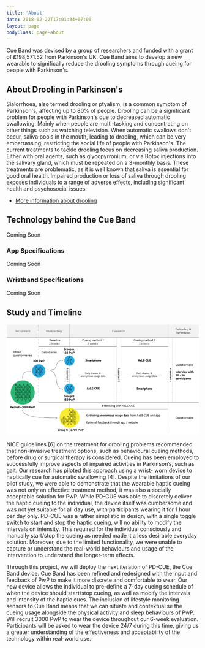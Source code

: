 ```yaml
---
title: 'About'
date: 2018-02-22T17:01:34+07:00
layout: page
bodyClass: page-about
---
```


Cue Band was devised by a group of researchers and funded with a grant of £198,571.52 from Parkinson's UK. Cue Band aims to develop a new wearable to significally reduce the drooling symptoms through cueing for people with Parkinson's.


## About Drooling in Parkinson's

Sialorrhoea, also termed drooling or ptyalism, is a common symptom of Parkinson's, affecting up to 80% of people. Drooling can be a significant problem for people with Parkinson's due to decreased automatic swallowing. Mainly when people are multi-tasking and concentrating on other things such as watching television. When automatic swallows don't occur, saliva pools in the mouth, leading to drooling, which can be very embarrassing, restricting the social life of people with Parkinson's.
The current treatments to tackle drooling focus on decreasing saliva production. Either with oral agents, such as glycopyrronium, or via Botox injections into the salivary gland, which must be repeated on a 3-monthly basis.  These treatments are problematic, as it is well known that saliva is essential for good oral health. Impaired production or loss of saliva through drooling exposes individuals to a range of adverse effects, including significant health and psychosocial issues.

* [More information about drooling](https://www.parkinsons.org.uk/information-and-support/eating-swallowing-and-saliva-control)


## Technology behind the Cue Band
Coming Soon

### App Specifications
Coming Soon

### Wristband Specifications
Coming Soon

## Study and Timeline

![image info](/images/study.png)


NICE guidelines [6] on the treatment for drooling problems recommended that non-invasive treatment options, such as behavioural cueing methods, before drug or surgical therapy is considered. Cueing has been employed to successfully improve aspects of impaired activities in Parkinson’s, such as gait. Our research has piloted this approach using a wrist- worn device to haptically cue for automatic swallowing [4]. Despite the limitations of our pilot study, we were able to demonstrate that the wearable haptic cueing was not only an effective treatment method, it was also a socially acceptable solution for PwP. While PD-CUE was able to discretely deliver the haptic cueing to the individual, the device itself was cumbersome and was not yet suitable for all day use, with participants wearing it for 1 hour per day only. PD-CUE was a rather simplistic in design, with a single toggle switch to start and stop the haptic cueing, will no ability to modify the intervals on intensity. This required for the individual consciously and manually start/stop the cueing as needed made it a less desirable everyday solution. Moreover, due to the limited functionality, we were unable to capture or understand the real-world behaviours and usage of the intervention to understand the longer-term effects.

Through this project, we will deploy the next iteration of PD-CUE, the Cue Band device. Cue Band has been refined and redesigned with the input and feedback of PwP to make it more discrete and comfortable to wear. Our new device allows the individual to pre-define a 7-day cueing schedule of when the device should start/stop cueing, as well as modify the intervals and intensity of the haptic cues. The inclusion of lifestyle monitoring sensors to Cue Band means that we can situate and contextualise the cueing usage alongside the physical activity and sleep behaviours of PwP. Will recruit 3000 PwP to wear the device throughout our 6-week evaluation. Participants will be asked to wear the device 24/7 during this time, giving us a greater understanding of the effectiveness and acceptability of the technology within real-world use.
